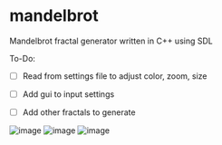 # mandelbrot
Mandelbrot fractal generator written in C++ using SDL

To-Do:
- [ ] Read from settings file to adjust color, zoom, size
- [ ] Add gui to input settings 
- [ ] Add other fractals to generate





![image](https://user-images.githubusercontent.com/56938074/198927701-a2f717fa-4e5b-4446-b928-605c9887f588.png)
![image](https://user-images.githubusercontent.com/56938074/198927745-7ca81726-46bc-4d2b-929e-e61e68e1d747.png)
![image](https://user-images.githubusercontent.com/56938074/198927801-cb7d9dd9-4756-493f-adbe-1e51934b4ab3.png)
